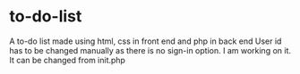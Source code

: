 # to-do-list
A to-do list made using html, css in front end and php in back end
User id has to be changed manually as there is no sign-in option. I am working on it.  It can be changed from init.php

